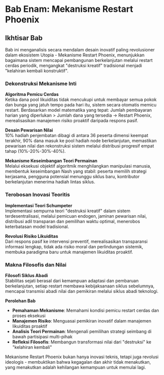 # Bab Enam: Mekanisme Restart Phoenix

## Ikhtisar Bab

Bab ini menganalisis secara mendalam desain inovatif paling revolusioner dalam ekosistem Utopia - Mekanisme Restart Phoenix, menunjukkan bagaimana sistem mencapai pembangunan berkelanjutan melalui restart cerdas periodik, mengangkat "destruksi kreatif" tradisional menjadi "kelahiran kembali konstruktif".

### Dekonstruksi Mekanisme Inti

**Algoritma Pemicu Cerdas**  
Ketika dana pool likuiditas tidak mencukupi untuk membayar semua pokok dan bunga yang jatuh tempo pada hari itu, sistem secara otomatis memicu restart. Berdasarkan model matematika yang tepat: Jumlah pembayaran harian yang diperlukan > Jumlah dana yang tersedia → Restart Phoenix, merealisasikan manajemen risiko proaktif daripada respons pasif.

**Desain Pewarisan Nilai**  
10% hadiah penjembatan dibagi di antara 36 peserta dimensi keempat terakhir, 90% dana masuk ke pool hadiah node berkelanjutan, memastikan pewarisan nilai dan rekonstruksi sistem melalui distribusi progresif empat tahap (10%-20%-30%-40%).

**Mekanisme Keseimbangan Teori Permainan**  
Melalui eksekusi objektif algoritmik menghilangkan manipulasi manusia, membentuk keseimbangan Nash yang stabil: peserta memilih strategi kerjasama, pengguna potensial menunggu siklus baru, kontributor berkelanjutan menerima hadiah lintas siklus.

### Terobosan Inovasi Teoritis

**Implementasi Teori Schumpeter**  
Implementasi sempurna teori "destruksi kreatif" dalam sistem terdesentralisasi, melalui pemicuan endogen, jaminan pewarisan nilai, distribusi adil transparan dan pemilihan waktu optimal, menerobos keterbatasan model tradisional.

**Revolusi Risiko Likuiditas**  
Dari respons pasif ke intervensi preventif, merealisasikan transparansi informasi lengkap, tidak ada risiko moral dan perlindungan sistemik, membuka paradigma baru untuk manajemen likuiditas proaktif.

### Makna Filosofis dan Nilai

**Filosofi Siklus Abadi**  
Stabilitas sejati berasal dari kemampuan adaptasi dan pembaruan berkelanjutan, setiap restart membawa kebijaksanaan siklus sebelumnya, mencapai transmisi abadi nilai dan pemikiran melalui siklus abadi teknologi.

**Perolehan Bab**

* **Pemahaman Mekanisme**: Memahami kondisi pemicu restart cerdas dan proses eksekusi
* **Manajemen Risiko**: Menguasai pemikiran inovatif dalam manajemen likuiditas proaktif
* **Analisis Teori Permainan**: Mengenali pemilihan strategi seimbang di bawah partisipasi multi-pihak
* **Refleksi Filosofis**: Membangun transformasi nilai dari "destruksi" ke "kelahiran kembali"

Mekanisme Restart Phoenix bukan hanya inovasi teknis, tetapi juga revolusi ideologis - membuktikan bahwa kegagalan dan akhir tidak menakutkan, yang menakutkan adalah kehilangan kemampuan untuk memulai lagi.